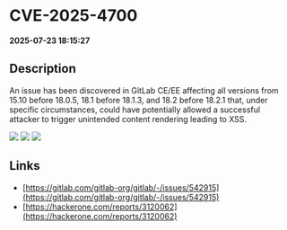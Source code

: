 # CVE-2025-4700

**2025-07-23 18:15:27**

## Description
An issue has been discovered in GitLab CE/EE affecting all versions from 15.10 before 18.0.5, 18.1 before 18.1.3, and 18.2 before 18.2.1 that, under specific circumstances, could have potentially allowed a successful attacker to trigger unintended content rendering leading to XSS.

![](https://img.shields.io/static/v1?label=Score&message=8.7&color=red)
![](https://img.shields.io/static/v1?label=Severity&message=HIGH&color=red)
![](https://img.shields.io/static/v1?label=CWE&message=XSS&color=green)

## Links
- [https://gitlab.com/gitlab-org/gitlab/-/issues/542915](https://gitlab.com/gitlab-org/gitlab/-/issues/542915)
- [https://hackerone.com/reports/3120062](https://hackerone.com/reports/3120062)
